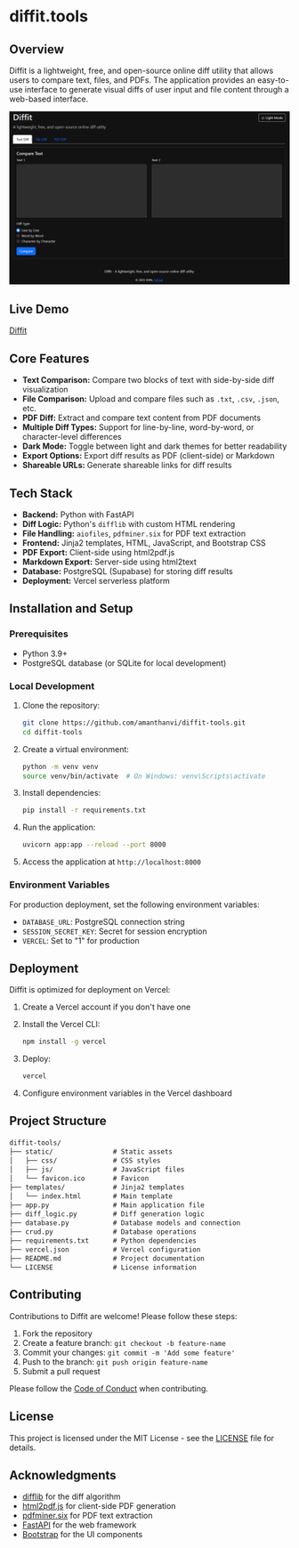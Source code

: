 # diffit.tools

## Overview
Diffit is a lightweight, free, and open-source online diff utility that allows users to compare text, files, and PDFs. The application provides an easy-to-use interface to generate visual diffs of user input and file content through a web-based interface.

![Diffit Screenshot](diffit_screenshot.png)

## Live Demo
[Diffit](https://diffit.tools)

## Core Features
- **Text Comparison:** Compare two blocks of text with side-by-side diff visualization
- **File Comparison:** Upload and compare files such as `.txt`, `.csv`, `.json`, etc.
- **PDF Diff:** Extract and compare text content from PDF documents
- **Multiple Diff Types:** Support for line-by-line, word-by-word, or character-level differences
- **Dark Mode:** Toggle between light and dark themes for better readability
- **Export Options:** Export diff results as PDF (client-side) or Markdown
- **Shareable URLs:** Generate shareable links for diff results

## Tech Stack
- **Backend:** Python with FastAPI
- **Diff Logic:** Python's `difflib` with custom HTML rendering
- **File Handling:** `aiofiles`, `pdfminer.six` for PDF text extraction
- **Frontend:** Jinja2 templates, HTML, JavaScript, and Bootstrap CSS
- **PDF Export:** Client-side using html2pdf.js
- **Markdown Export:** Server-side using html2text
- **Database:** PostgreSQL (Supabase) for storing diff results
- **Deployment:** Vercel serverless platform

## Installation and Setup

### Prerequisites
- Python 3.9+
- PostgreSQL database (or SQLite for local development)

### Local Development
1. Clone the repository:
   ```bash
   git clone https://github.com/amanthanvi/diffit-tools.git
   cd diffit-tools
   ```

2. Create a virtual environment:
   ```bash
   python -m venv venv
   source venv/bin/activate  # On Windows: venv\Scripts\activate
   ```

3. Install dependencies:
   ```bash
   pip install -r requirements.txt
   ```

4. Run the application:
   ```bash
   uvicorn app:app --reload --port 8000
   ```

5. Access the application at `http://localhost:8000`

### Environment Variables
For production deployment, set the following environment variables:
- `DATABASE_URL`: PostgreSQL connection string
- `SESSION_SECRET_KEY`: Secret for session encryption
- `VERCEL`: Set to "1" for production

## Deployment
Diffit is optimized for deployment on Vercel:

1. Create a Vercel account if you don't have one
2. Install the Vercel CLI:
   ```bash
   npm install -g vercel
   ```

3. Deploy:
   ```bash
   vercel
   ```

4. Configure environment variables in the Vercel dashboard

## Project Structure
```
diffit-tools/
├── static/               # Static assets
│   ├── css/              # CSS styles
│   ├── js/               # JavaScript files
│   └── favicon.ico       # Favicon
├── templates/            # Jinja2 templates
│   └── index.html        # Main template
├── app.py                # Main application file
├── diff_logic.py         # Diff generation logic
├── database.py           # Database models and connection
├── crud.py               # Database operations
├── requirements.txt      # Python dependencies
├── vercel.json           # Vercel configuration
├── README.md             # Project documentation
└── LICENSE               # License information
```

## Contributing
Contributions to Diffit are welcome! Please follow these steps:

1. Fork the repository
2. Create a feature branch: `git checkout -b feature-name`
3. Commit your changes: `git commit -m 'Add some feature'`
4. Push to the branch: `git push origin feature-name`
5. Submit a pull request

Please follow the [Code of Conduct](CODE_OF_CONDUCT.md) when contributing.

## License
This project is licensed under the MIT License - see the [LICENSE](LICENSE) file for details.

## Acknowledgments
- [difflib](https://docs.python.org/3/library/difflib.html) for the diff algorithm
- [html2pdf.js](https://github.com/eKoopmans/html2pdf.js) for client-side PDF generation
- [pdfminer.six](https://github.com/pdfminer/pdfminer.six) for PDF text extraction
- [FastAPI](https://fastapi.tiangolo.com/) for the web framework
- [Bootstrap](https://getbootstrap.com/) for the UI components
